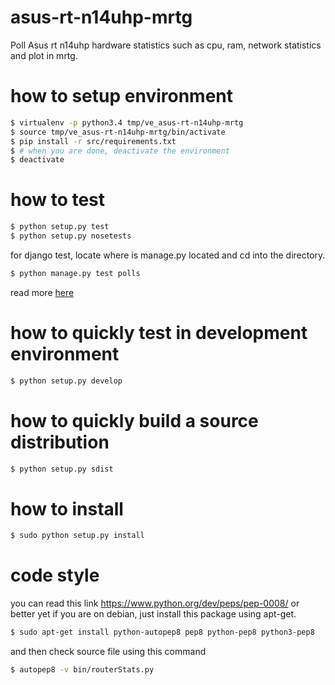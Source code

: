 asus-rt-n14uhp-mrtg
===================

Poll Asus rt n14uhp hardware statistics such as cpu, ram, network statistics
and plot in mrtg.

how to setup environment
========================
```sh
$ virtualenv -p python3.4 tmp/ve_asus-rt-n14uhp-mrtg
$ source tmp/ve_asus-rt-n14uhp-mrtg/bin/activate
$ pip install -r src/requirements.txt
$ # when you are done, deactivate the environment
$ deactivate
```

how to test
===========
```sh
$ python setup.py test
$ python setup.py nosetests
```
for django test, locate where is manage.py located and cd into the directory.
```sh
$ python manage.py test polls
```

read more [here](https://nose.readthedocs.io/en/latest/setuptools_integration.html)

how to quickly test in development environment
==============================================
```sh
$ python setup.py develop
```


how to quickly build a source distribution
==========================================
```sh
$ python setup.py sdist
```

how to install
==========================================
```sh
$ sudo python setup.py install
```


code style
==========================================
you can read this link https://www.python.org/dev/peps/pep-0008/ or better yet
if you are on debian, just install this package using apt-get.

```sh
$ sudo apt-get install python-autopep8 pep8 python-pep8 python3-pep8
```

and then check source file using this command

```sh
$ autopep8 -v bin/routerStats.py
```

